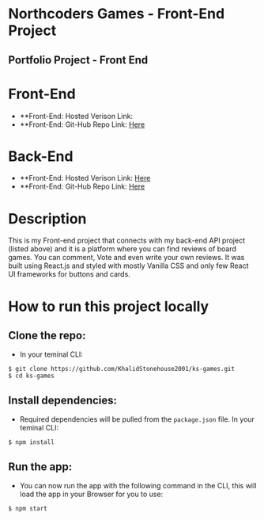 # Northcoders Games - Front-End Project

## Portfolio Project - Front End

# Front-End

- \*\*Front-End: Hosted Verison Link:
- \*\*Front-End: Git-Hub Repo Link: [Here](https://github.com/KhalidStonehouse2001/ks-games.git)

# Back-End

- \*\*Front-End: Hosted Verison Link: [Here](https://khalid-boardgame-app.herokuapp.com/api)
- \*\*Front-End: Git-Hub Repo Link: [Here](https://github.com/KhalidStonehouse2001/nc-games-board.git)

# Description

This is my Front-end project that connects with my back-end API project (listed above) and it is a platform where you can find reviews of board games. You can comment, Vote and even write your own reviews. It was built using React.js and styled with mostly Vanilla CSS and only few React UI frameworks for buttons and cards.

# How to run this project locally

## Clone the repo:

- In your teminal CLI:

```
$ git clone https://github.com/KhalidStonehouse2001/ks-games.git
$ cd ks-games
```

## Install dependencies:

- Required dependencies will be pulled from the `package.json` file. In your teminal CLI:

```
$ npm install
```

## Run the app:

- You can now run the app with the following command in the CLI, this will load the app in your Browser for you to use:

```
$ npm start
```

